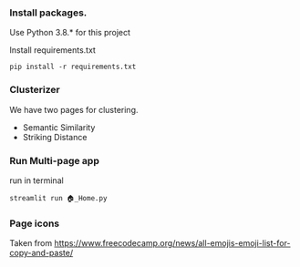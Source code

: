 ### Install packages.
Use Python 3.8.* for this project

Install requirements.txt
```shell
pip install -r requirements.txt
```

### Clusterizer
We have two pages for clustering.
* Semantic Similarity
* Striking Distance

### Run Multi-page app
run in terminal
```shell
streamlit run 🏠_Home.py
```

### Page icons
Taken from https://www.freecodecamp.org/news/all-emojis-emoji-list-for-copy-and-paste/
